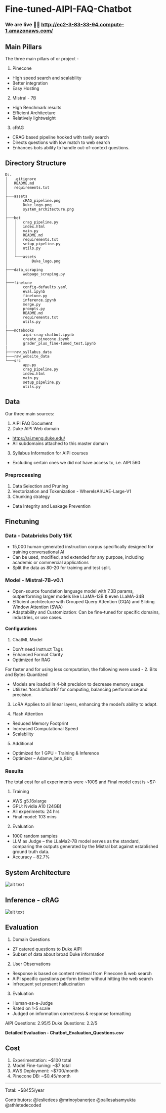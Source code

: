 # Fine-tuned-AIPI-FAQ-Chatbot

### We are live 🙌🏼 http://ec2-3-83-33-94.compute-1.amazonaws.com/

## Main Pillars
The three main pillars of or project - 
1. Pinecone
- High speed search and scalability
- Better integration
- Easy Hosting
2. Mistral - 7B
- High Benchmark results
- Efficient Architecture
- Relatively lightweight
3. cRAG
- CRAG based pipeline hooked with tavily search
- Directs questions with low match to web search
- Enhances bots ability to handle out-of-context questions.

## Directory Structure
```
D:.
│   .gitignore
│   README.md
│   requirements.txt
│
├───assets
│       cRAG_pipeline.png
│       Duke_logo.png
│       system_architecture.png
│
├───bot
│   │   crag_pipeline.py
│   │   index.html
│   │   main.py
│   │   README.md
│   │   requirements.txt
│   │   setup_pipeline.py
│   │   utils.py
│   │
│   └───assets
│           Duke_logo.png
│
├───data_scraping
│       webpage_scraping.py
│
├───finetune
│       config-defaults.yaml
│       eval.ipynb
│       finetune.py
│       inference.ipynb
│       merge.py
│       prompts.py
│       README.md
│       requirements.txt
│       utils.py
|
├───notebooks
│       aipi-crag-chatbot.ipynb
│       create_pinecone.ipynb
│       grader_plus_fine-tuned_test.ipynb
|
├───raw_syllabus_data
├───raw_website_data
└───src
        app.py
        crag_pipeline.py
        index.html
        main.py
        setup_pipeline.py
        utils.py
```

## Data
Our three main sources:
1. AIPI FAQ Document
2. Duke AIPI Web domain
- https://ai.meng.duke.edu/
- All subdomains attached to this master domain
3. Syllabus Information for AIPI courses
- Excluding certain ones we did not have access to, i.e. AIPI 560

### Preprocessing
1. Data Selection and Pruning
2. Vectorization and Tokenization - WhereIsAI/UAE-Large-V1
3. Chunking strategy
- Data Integrity and Leakage Prevention

## Finetuning
### Data - Databricks Dolly 15K 
- 15,000 human-generated instruction corpus specifically designed for training conversational AI
- Can be used, modified, and extended for any purpose, including academic or commercial applications
- Split the data as 80-20 for training and test split.

### Model - Mistral-7B-v0.1
- Open-source foundation language model with 7.3B params, outperforming larger models like LLaMA-13B & even LLaMA-34B 
- Efficient architecture with Grouped Query Attention (GQA) and Sliding Window Attention (SWA)
- Adaptability and Customization: Can be fine-tuned for specific domains, industries, or use cases.

#### Configurations
1. ChatML Model
- Don't need Instruct Tags
- Enhanced Format Clarity
- Optimized for RAG

For faster and for using less computation, the following were used - 
2. Bits and Bytes Quantized
- Models are loaded in 4-bit precision to decrease memory usage. 
- Utilizes ‘torch.bfloat16’ for computing, balancing performance and precision.

3. LoRA
Applies to all linear layers, enhancing the model’s ability to adapt.

4. Flash Attention
- Reduced Memory Footprint
- Increased Computational Speed
- Scalability

5. Additional
- Optimized for 1 GPU - Training & Inference 
- Optimizer – Adamw_bnb_8bit

### Results
The total cost for all experiments were ~100$ and Final model cost is ~$7: 
1. Training
- AWS g5.16xlarge
- GPU: Nvidia A10 (24GB)
- All experiments: 24 hrs
- Final model: 103 mins

2. Evaluation
- 1000 random samples
- LLM as Judge –  the LLaMa2-7B model serves as the standard, comparing the outputs generated by the Mistral bot against established ground truth data.
- Accuracy – 82.7% 

## System Architecture 
![alt text](./assets/system_architecture.png)

## Inference - cRAG 
![alt text](./assets/cRAG_pipeline.png)

## Evaluation
1. Domain Questions
- 27 catered questions to Duke AIPI
- Subset of data about broad Duke information

2. User Observations
- Response is based on content retrieval from Pinecone & web search
- AIPI specific questions perform better without hitting the web search
- Infrequent yet present hallucination

3. Evaluation
- Human-as-a-Judge
- Rated on 1-5 scale
- Judged on information correctness & response formatting

AIPI Questions: 	2.95/5
Duke Questions: 	2.2/5

**Detailed Evaluation - Chatbot_Evaluation_Questions.csv**

## Cost
1. Experimentation: ~$100 total
2. Model Fine-tuning: ~$7 total
3. AWS Deployment: ~$700/month
4. Pinecone DB: ~$0.45/month
_______________
Total: ~$8455/year

Contributors:
@lesliedees
@mrinoybanerjee
@pallesaisamyukta
@athletedecoded

